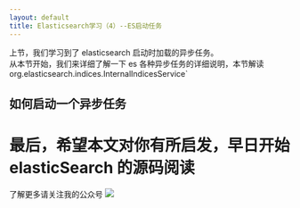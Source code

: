```yaml
---
layout: default
title: Elasticsearch学习（4）--ES启动任务
---
```

上节，我们学习到了 elasticsearch 启动时加载的异步任务。  
从本节开始，我们来详细了解一下 es 各种异步任务的详细说明，本节解读 org.elasticsearch.indices.InternalIndicesService`  

## 如何启动一个异步任务


最后，希望本文对你有所启发，早日开始elasticSearch 的源码阅读
=
了解更多请关注我的公众号
![](http://note.youdao.com/yws/api/personal/file/D4F33BFCDB0846F09597A867DE622CF9?method=download&shareKey=c7d1dd0af3045032bcd2f61952494356)